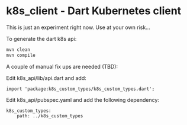 # k8s_client - Dart Kubernetes client

This is just an experiment right now. Use at your own risk...

To generate the dart k8s api:

```a
mvn clean
mvn compile
```

A couple of manual fix ups are needed (TBD):

Edit k8s_api/lib/api.dart and add:
```
import 'package:k8s_custom_types/k8s_custom_types.dart';

```

Edit k8s_api/pubspec.yaml and add the following dependency:
```
k8s_custom_types:
    path: ../k8s_custom_types
```
